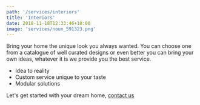 ```yaml
---
path: '/services/interiors'
title: 'Interiors'
date: 2018-11-18T12:33:46+10:00
image: 'services/noun_591323.png'
---
```


Bring your home the unique look you always wanted. You can choose one from a catalogue of well curated designs or even better you can bring your own ideas, whatever it is we provide you the best service.

- Idea to reality
- Custom service unique to your taste
- Modular solutions

Let's get started with your dream home, [contact us](/contact)